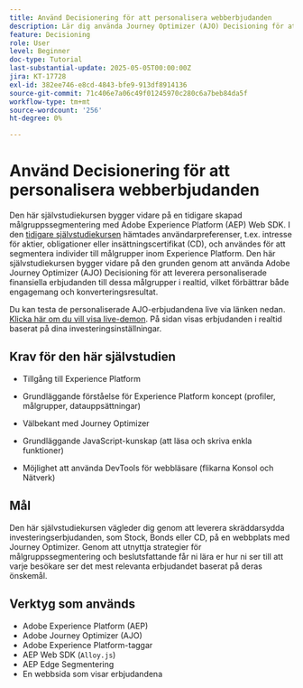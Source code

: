 ```yaml
---
title: Använd Decisionering för att personalisera webberbjudanden
description: Lär dig använda Journey Optimizer (AJO) Decisioning för att leverera personaliserade erbjudanden på en webbsida genom att utnyttja målgruppssegmentering som är inbyggd i Experience Platform (AEP).
feature: Decisioning
role: User
level: Beginner
doc-type: Tutorial
last-substantial-update: 2025-05-05T00:00:00Z
jira: KT-17728
exl-id: 382ee746-e8cd-4843-bfe9-913df8914136
source-git-commit: 71c406e7a06c49f01245970c280c6a7beb84da5f
workflow-type: tm+mt
source-wordcount: '256'
ht-degree: 0%

---
```


# Använd Decisionering för att personalisera webberbjudanden

Den här självstudiekursen bygger vidare på en tidigare skapad målgruppssegmentering med Adobe Experience Platform (AEP) Web SDK. I den [tidigare självstudiekursen](https://experienceleague.adobe.com/sv/docs/journey-optimizer-learn/create-audiences-using-web-sdk/introduction) hämtades användarpreferenser, t.ex. intresse för aktier, obligationer eller insättningscertifikat (CD), och användes för att segmentera individer till målgrupper inom Experience Platform. Den här självstudiekursen bygger vidare på den grunden genom att använda Adobe Journey Optimizer (AJO) Decisioning för att leverera personaliserade finansiella erbjudanden till dessa målgrupper i realtid, vilket förbättrar både engagemang och konverteringsresultat.

Du kan testa de personaliserade AJO-erbjudandena live via länken nedan.
[Klicka här om du vill visa live-demon](https://gbedekar489.github.io/finwise/welcome.html). På sidan visas erbjudanden i realtid baserat på dina investeringsinställningar.

## Krav för den här självstudien

* Tillgång till Experience Platform

* Grundläggande förståelse för Experience Platform koncept (profiler, målgrupper, datauppsättningar)

* Välbekant med Journey Optimizer

* Grundläggande JavaScript-kunskap (att läsa och skriva enkla funktioner)

* Möjlighet att använda DevTools för webbläsare (flikarna Konsol och Nätverk)


## Mål

Den här självstudiekursen vägleder dig genom att leverera skräddarsydda investeringserbjudanden, som Stock, Bonds eller CD, på en webbplats med Journey Optimizer. Genom att utnyttja strategier för målgruppssegmentering och beslutsfattande får ni lära er hur ni ser till att varje besökare ser det mest relevanta erbjudandet baserat på deras önskemål.

## Verktyg som används

* Adobe Experience Platform (AEP)
* Adobe Journey Optimizer (AJO)
* Adobe Experience Platform-taggar
* AEP Web SDK (`Alloy.js`)
* AEP Edge Segmentering
* En webbsida som visar erbjudandena
